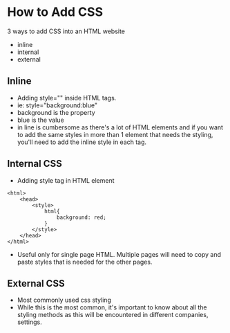 # How to Add CSS

3 ways to add CSS into an HTML website
- inline
- internal
- external 


## Inline 
- Adding style="" inside HTML tags. 
- ie: style="background:blue" 
- background is the property 
- blue is the value 
- in line is cumbersome as there's a lot of HTML elements and if you want to add the same styles in more than 1 element that needs the styling, you'll need to add the inline style in each tag. 

## Internal CSS
- Adding style tag in HTML element 

```
<html>
    <head>
        <style>
            html{
                background: red; 
            }
        </style>
    </head>
</html>
```

- Useful only for single page HTML. Multiple pages will need to copy and paste styles that is needed for the other pages. 

## External CSS
- Most commonly used css styling 
- While this is the most common, it's important to know about all the styling methods as this will be encountered in different companies, settings. 

